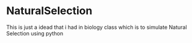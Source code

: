 # NaturalSelection
This is just a idead that i had in biology class which is to simulate Natural Selection using python

